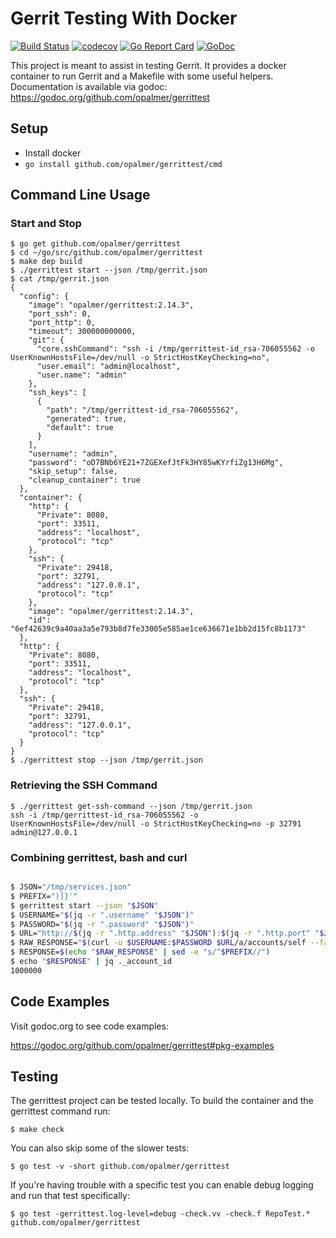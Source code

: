 # Gerrit Testing With Docker

[![Build Status](https://travis-ci.org/opalmer/gerrittest.svg?branch=master)](https://travis-ci.org/opalmer/gerrittest)
[![codecov](https://codecov.io/gh/opalmer/gerrittest/branch/master/graph/badge.svg)](https://codecov.io/gh/opalmer/gerrittest)
[![Go Report Card](https://goreportcard.com/badge/github.com/opalmer/gerrittest)](https://goreportcard.com/report/github.com/opalmer/gerrittest)
[![GoDoc](https://godoc.org/github.com/opalmer/gerrittest?status.svg)](https://godoc.org/github.com/opalmer/gerrittest)

This project is meant to assist in testing Gerrit. It provides a docker
container to run Gerrit and a Makefile with some useful helpers. Documentation 
is available via godoc: https://godoc.org/github.com/opalmer/gerrittest

## Setup

* Install docker
* `go install github.com/opalmer/gerrittest/cmd`

## Command Line Usage
### Start and Stop

```
$ go get github.com/opalmer/gerrittest
$ cd ~/go/src/github.com/opalmer/gerrittest
$ make dep build
$ ./gerrittest start --json /tmp/gerrit.json
$ cat /tmp/gerrit.json
{
  "config": {
    "image": "opalmer/gerrittest:2.14.3",
    "port_ssh": 0,
    "port_http": 0,
    "timeout": 300000000000,
    "git": {
      "core.sshCommand": "ssh -i /tmp/gerrittest-id_rsa-706055562 -o UserKnownHostsFile=/dev/null -o StrictHostKeyChecking=no",
      "user.email": "admin@localhost",
      "user.name": "admin"
    },
    "ssh_keys": [
      {
        "path": "/tmp/gerrittest-id_rsa-706055562",
        "generated": true,
        "default": true
      }
    ],
    "username": "admin",
    "password": "oD7BNb6YE21+7ZGEXefJtFk3HY85wKYrfiZg13H6Mg",
    "skip_setup": false,
    "cleanup_container": true
  },
  "container": {
    "http": {
      "Private": 8080,
      "port": 33511,
      "address": "localhost",
      "protocol": "tcp"
    },
    "ssh": {
      "Private": 29418,
      "port": 32791,
      "address": "127.0.0.1",
      "protocol": "tcp"
    },
    "image": "opalmer/gerrittest:2.14.3",
    "id": "6ef42639c9a40aa3a5e793b8d7fe33005e585ae1ce636671e1bb2d15fc8b1173"
  },
  "http": {
    "Private": 8080,
    "port": 33511,
    "address": "localhost",
    "protocol": "tcp"
  },
  "ssh": {
    "Private": 29418,
    "port": 32791,
    "address": "127.0.0.1",
    "protocol": "tcp"
  }
}
$ ./gerrittest stop --json /tmp/gerrit.json
```

### Retrieving the SSH Command

```
$ ./gerrittest get-ssh-command --json /tmp/gerrit.json
ssh -i /tmp/gerrittest-id_rsa-706055562 -o UserKnownHostsFile=/dev/null -o StrictHostKeyChecking=no -p 32791 admin@127.0.0.1
```

### Combining gerrittest, bash and curl

```bash

$ JSON="/tmp/services.json"
$ PREFIX=")]}'"
$ gerrittest start --json "$JSON"
$ USERNAME="$(jq -r ".username" "$JSON")"
$ PASSWORD="$(jq -r ".password" "$JSON")"
$ URL="http://$(jq -r ".http.address" "$JSON"):$(jq -r ".http.port" "$JSON")"
$ RAW_RESPONSE="$(curl -u $USERNAME:$PASSWORD $URL/a/accounts/self --fail --silent)"
$ RESPONSE=$(echo "$RAW_RESPONSE" | sed -e "s/^$PREFIX//")
$ echo "$RESPONSE" | jq ._account_id
1000000
```

## Code Examples

Visit godoc.org to see code examples:

https://godoc.org/github.com/opalmer/gerrittest#pkg-examples

## Testing

The gerrittest project can be tested locally. To build the container and
the gerrittest command run:

```
$ make check
```

You can also skip some of the slower tests:

```
$ go test -v -short github.com/opalmer/gerrittest
```

If you're having trouble with a specific test you can enable debug 
logging and run that test specifically:

```
$ go test -gerrittest.log-level=debug -check.vv -check.f RepoTest.* github.com/opalmer/gerrittest
```
